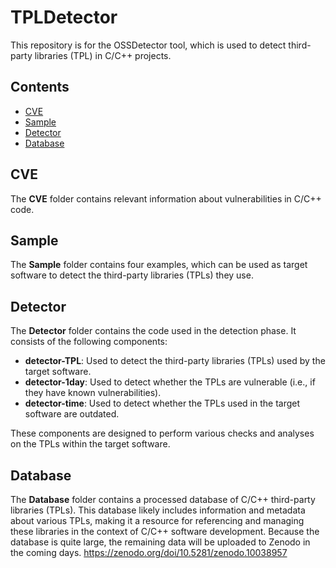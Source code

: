 # TPLDetector
This repository is for the OSSDetector tool, which is used to detect third-party libraries (TPL) in C/C++ projects.

## Contents
- [CVE](#cve)
- [Sample](#sample)
- [Detector](#detector)
- [Database](#database)

## CVE
The **CVE** folder contains relevant information about vulnerabilities in C/C++ code.

## Sample
The **Sample** folder contains four examples, which can be used as target software to detect the third-party libraries (TPLs) they use.

## Detector
The **Detector** folder contains the code used in the detection phase. It consists of the following components:
- **detector-TPL**: Used to detect the third-party libraries (TPLs) used by the target software.
- **detector-1day**: Used to detect whether the TPLs are vulnerable (i.e., if they have known vulnerabilities).
- **detector-time**: Used to detect whether the TPLs used in the target software are outdated.

These components are designed to perform various checks and analyses on the TPLs within the target software.

## Database
The **Database** folder contains a processed database of C/C++ third-party libraries (TPLs). This database likely includes information and metadata about various TPLs, making it a resource for referencing and managing these libraries in the context of C/C++ software development. Because the database is quite large, the remaining data will be uploaded to Zenodo in the coming days. https://zenodo.org/doi/10.5281/zenodo.10038957

